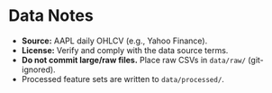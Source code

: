 # Data Notes
- **Source:** AAPL daily OHLCV (e.g., Yahoo Finance).
- **License:** Verify and comply with the data source terms.
- **Do not commit large/raw files.** Place raw CSVs in `data/raw/` (git-ignored).
- Processed feature sets are written to `data/processed/`.
